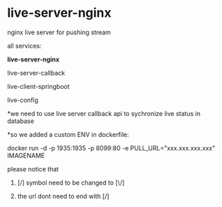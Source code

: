 # live-server-nginx
nginx live server for pushing stream

all services:

<b>live-server-nginx</b>

live-server-callback

live-client-springboot

live-config

*we need to use live server callback api to sychronize live status in database

*so we added a custom ENV in dockerfile:

docker run -d -p 1935:1935 -p 8099:80 -e PULL_URL="xxx.xxx.xxx.xxx" IMAGENAME

please notice that 

1. [/] symbol need to be changed to [\\/\]

2. the url dont need to end with [/]
